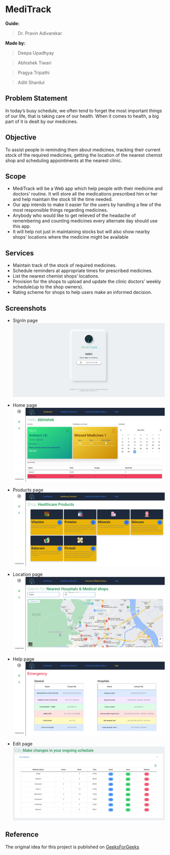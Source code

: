 # MediTrack
**Guide:**
> Dr. Pravin Adivarekar

**Made by:**
> Deepa Upadhyay

> Abhishek Tiwari

> Pragya Tripathi

> Aditi Shardul

## Problem Statement
In today’s busy schedule, we often tend to forget the most important
things of our life, that is taking care of our health. When it comes to
health, a big part of it is dealt by our medicines.

## Objective
To assist people in reminding them about medicines, tracking their
current stock of the required medicines, getting the location of the
nearest chemist shop and scheduling appointments at the nearest
clinic.

## Scope
- MediTrack will be a Web app which help people with their medicine
and doctors’ routine. It will store all the medications prescribed him
or her and help maintain the stock till the time needed.
- Our app intends to make it easier for the users by handling a few of
the most responsible things regarding medicines.
- Anybody who would like to get relieved of the headache of
remembering and counting medicines every alternate day should
use this app.
- It will help not just in maintaining stocks but will also show nearby
shops’ locations where the medicine might be available

## Services
- Maintain track of the stock of required medicines.
- Schedule reminders at appropriate times for prescribed medicines.
- List the nearest chemist shops’ locations.
- Provision for the shops to upload and update the clinic doctors’
weekly schedule(up to the shop owners).
- Rating scheme for shops to help users make an informed decision.


## Screenshots

- SignIn page
![Signin Page](public/images/screenshots/signin.png)

- Home page
  ![Home page](public/images/screenshots/home.png)

- Products page
  ![Products Page](public/images/screenshots/healthcareProducts.png)

- Location page
  ![Location Page](public/images/screenshots/Location.png)

- Help page
  ![Help Page](public/images/screenshots/help.png)

- Edit page
  ![Edit Page](public/images/screenshots/edit.png)
## Reference
The original idea for this project is published on [GeeksForGeeks](https://www.geeksforgeeks.org/project-idea-meditrack/)
